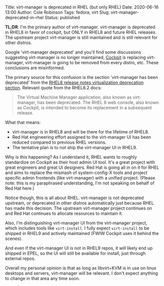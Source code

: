 Title: virt-manager is deprecated in RHEL (but only RHEL)
Date: 2020-06-16 13:00
Author: Cole Robinson
Tags: fedora, virt
Slug: virt-manager-deprecated-in-rhel
Status: published

**TL;DR**: I'm the primary author of virt-manager. virt-manager is deprecated in RHEL8 in favor of cockpit, but ONLY in RHEL8 and future RHEL releases. The upstream project virt-manager is still maintained and is still relevant for other distros.

Google 'virt-manager deprecated' and you'll find some discussions suggesting
virt-manager is no longer maintained, [Cockpit](https://cockpit-project.org/) is replacing virt-manager, virt-manager is going to be removed from every distro, etc. These conclusions are misinformed.

The primary source for this confusion is the section 'virt-manager has been deprecated' from the [RHEL8 release notes virtualization deprecation section](https://access.redhat.com/documentation/en-us/red_hat_enterprise_linux/8/html/8.2_release_notes/deprecated_functionality#deprecated-functionality_virtualization). Relevant quote from the RHEL8.2 docs:

> The Virtual Machine Manager application, also known as virt-manager, has been deprecated.
> The RHEL 8 web console, also known as Cockpit, is intended to become its replacement in a subsequent release.

What that means:

* virt-manager is in RHEL8 and will be there for the lifetime of RHEL8.
* Red Hat engineering effort assigned to the virt-manager UI has been reduced compared to previous RHEL versions.
* The tentative plan is to not ship the virt-manager UI in RHEL9.

Why is this happening? As I understand it, RHEL wants to roughly standardize on Cockpit as their host admin UI tool. It's a great project with great engineers and great UI designers. Red Hat is going all in on it for RHEL and aims to replace the mismash of system-config-X tools and project specific admin frontends (like virt-manager) with a unified project. (Please note: this is my paraphrased understanding, I'm not speaking on behalf of Red Hat here.)

Notice though, this is all about RHEL. virt-manager is not deprecated upstream, or deprecated in other distros automatically just because RHEL has made this decision. The upstream virt-manager project continues on and Red Hat continues to allocate resources to maintain it.

Also, I'm distinguishing virt-manager UI from the virt-manager project, which includes tools like `virt-install`. I fully expect `virt-install` to be shipped in RHEL9 and actively maintained (FWIW Cockpit uses it behind the scenes).

And even if the virt-manager UI is not in RHEL9 repos, it will likely end up shipped in EPEL, so the UI will still be available for install, just through external repos.

Overall my personal opinion is that as long as libvirt+KVM is in use on linux desktops and servers, virt-manager will be relevant. I don't expect anything to change in that area any time soon.
